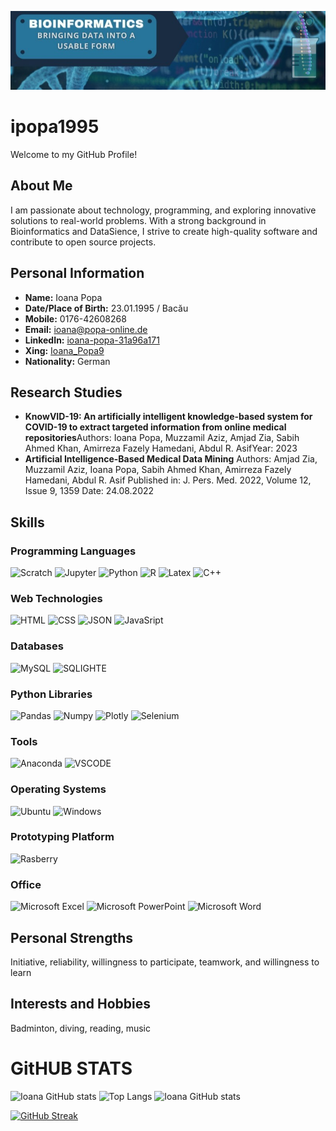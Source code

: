 <!--https://github.com/alexandresanlim/Badges4-README.md-Profile#-languages--->

![IOANA](1612870688057.jpg)

# ipopa1995

Welcome to my GitHub Profile!

## About Me

I am passionate about technology, programming, and exploring innovative solutions to real-world problems. With a strong background in Bioinformatics and DataSience,
I strive to create high-quality software and contribute to open source projects.

## Personal Information

- **Name:** Ioana Popa
- **Date/Place of Birth:** 23.01.1995 / Bacău
- **Mobile:** 0176-42608268
- **Email:** ioana@popa-online.de
- **LinkedIn:** [ioana-popa-31a96a171](https://www.linkedin.com/in/ioana-popa-31a96a171)
- **Xing:** [Ioana_Popa9](https://www.xing.com/profile/Ioana_Popa9/cv)
- **Nationality:** German


## Research Studies
- **KnowVID-19: An artificially intelligent knowledge-based system for COVID-19 to extract targeted information from online medical repositories**Authors: Ioana Popa, Muzzamil Aziz, Amjad Zia, Sabih Ahmed Khan, Amirreza Fazely Hamedani, Abdul R. AsifYear: 2023
- **Artificial Intelligence-Based Medical Data Mining**
  Authors: Amjad Zia, Muzzamil Aziz, Ioana Popa, Sabih Ahmed Khan, Amirreza Fazely Hamedani, Abdul R. Asif
  Published in: J. Pers. Med. 2022, Volume 12, Issue 9, 1359
  Date: 24.08.2022

## Skills

### Programming Languages
![Scratch](https://img.shields.io/badge/Scratch-4D97FF?style=for-the-badge&logo=Scratch&logoColor=white)
![Jupyter](https://img.shields.io/badge/Jupyter-F37626.svg?&style=for-the-badge&logo=Jupyter&logoColor=white)
![Python](https://img.shields.io/badge/Python-FFD43B?style=for-the-badge&logo=python&logoColor=blue)
![R](https://img.shields.io/badge/R-276DC3?style=for-the-badge&logo=r&logoColor=white)
![Latex](https://img.shields.io/badge/LaTeX-47A141?style=for-the-badge&logo=LaTeX&logoColor=white)
![C++](	https://img.shields.io/badge/C%2B%2B-00599C?style=for-the-badge&logo=c%2B%2B&logoColor=white)

### Web Technologies
![HTML](https://img.shields.io/badge/HTML5-E34F26?style=for-the-badge&logo=html5&logoColor=white)
![CSS](https://img.shields.io/badge/CSS3-1572B6?style=for-the-badge&logo=css3&logoColor=white)
![JSON](https://img.shields.io/badge/json-5E5C5C?style=for-the-badge&logo=json&logoColor=white)
![JavaSript](https://img.shields.io/badge/JavaScript-323330?style=for-the-badge&logo=javascript&logoColor=F7DF1E)

### Databases
![MySQL](https://img.shields.io/badge/MySQL-005C84?style=for-the-badge&logo=mysql&logoColor=white)
![SQLIGHTE](https://img.shields.io/badge/SQLite-07405E?style=for-the-badge&logo=sqlite&logoColor=white)

### Python Libraries
![Pandas](https://img.shields.io/badge/C%2B%2B-00599C?style=for-the-badge&logo=c%2B%2B&logoColor=white) 
![Numpy](https://img.shields.io/badge/Numpy-777BB4?style=for-the-badge&logo=numpy&logoColor=white)
![Plotly](https://img.shields.io/badge/Plotly-239120?style=for-the-badge&logo=plotly&logoColor=white)
![Selenium](https://img.shields.io/badge/Selenium-43B02A?style=for-the-badge&logo=Selenium&logoColor=white)

### Tools
![Anaconda](https://img.shields.io/badge/conda-342B029.svg?&style=for-the-badge&logo=anaconda&logoColor=white)
![VSCODE](https://img.shields.io/badge/VSCode-0078D4?style=for-the-badge&logo=visual%20studio%20code&logoColor=white)

### Operating Systems
![Ubuntu](https://img.shields.io/badge/Ubuntu-E95420?style=for-the-badge&logo=ubuntu&logoColor=white)
![Windows](	https://img.shields.io/badge/Windows-0078D6?style=for-the-badge&logo=windows&logoColor=white)

### Prototyping Platform
![Rasberry](https://img.shields.io/badge/Raspberry%20Pi-A22846?style=for-the-badge&logo=Raspberry%20Pi&logoColor=white)


### Office
![Microsoft Excel](https://img.shields.io/badge/Microsoft_Excel-217346?style=for-the-badge&logo=microsoft-excel&logoColor=white)
![Microsoft PowerPoint](https://img.shields.io/badge/Microsoft_PowerPoint-B7472A?style=for-the-badge&logo=microsoft-powerpoint&logoColor=white)
![Microsoft Word](https://img.shields.io/badge/Microsoft_Word-2B579A?style=for-the-badge&logo=microsoft-word&logoColor=white)


## Personal Strengths
Initiative, reliability, willingness to participate, teamwork, and willingness to learn

## Interests and Hobbies

Badminton, diving, reading, music

# GitHUB STATS

![Ioana GitHub stats](https://github-readme-stats.vercel.app/api?username=ipopa1995&show_icons=true&theme=radical)
![Top Langs](https://github-readme-stats.vercel.app/api/top-langs/?username=ipopa1995&size_weight=0.5&count_weight=0.5&show_icons=true&theme=radical)
![Ioana GitHub stats](https://github-profile-summary-cards.vercel.app/api/cards/profile-details?username=ipopa1995&theme=radical)

[![GitHub Streak](https://streak-stats.demolab.com?user=ipopa1995&theme=radical&hide_border=true&border_radius=5)](https://git.io/streak-stats)
